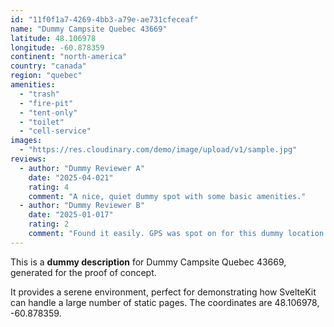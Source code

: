 ```yaml
---
id: "11f0f1a7-4269-4bb3-a79e-ae731cfeceaf"
name: "Dummy Campsite Quebec 43669"
latitude: 48.106978
longitude: -60.878359
continent: "north-america"
country: "canada"
region: "quebec"
amenities:
  - "trash"
  - "fire-pit"
  - "tent-only"
  - "toilet"
  - "cell-service"
images:
  - "https://res.cloudinary.com/demo/image/upload/v1/sample.jpg"
reviews:
  - author: "Dummy Reviewer A"
    date: "2025-04-021"
    rating: 4
    comment: "A nice, quiet dummy spot with some basic amenities."
  - author: "Dummy Reviewer B"
    date: "2025-01-017"
    rating: 2
    comment: "Found it easily. GPS was spot on for this dummy location."
---
```


This is a **dummy description** for Dummy Campsite Quebec 43669, generated for the proof of concept.

It provides a serene environment, perfect for demonstrating how SvelteKit can handle a large number of static pages. The coordinates are 48.106978, -60.878359.
